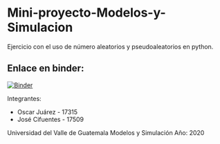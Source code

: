# Mini-proyecto-Modelos-y-Simulacion
Ejercicio con el uso de número aleatorios y pseudoaleatorios en python.

## Enlace en binder:
[![Binder](https://mybinder.org/badge_logo.svg)](https://mybinder.org/v2/gh/OJP98/Mini-proyecto-Modelos-y-Simulacion/master)

Integrantes:
* Oscar Juárez - 17315
* José Cifuentes - 17509

Universidad del Valle de Guatemala
Modelos y Simulación
Año: 2020

